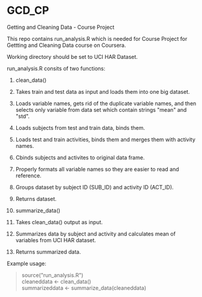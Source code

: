 # GCD_CP
Getting and Cleaning Data - Course Project

This repo contains run_analysis.R which is needed for Course Project for Gettting and Cleaning Data course on Coursera.

Working directory should be set to UCI HAR Dataset.

run_analysis.R consits of two functions:

1. clean_data()
  1. Takes train and test data as input and loads them into one big dataset.
  2. Loads variable names, gets rid of the duplicate variable names, and then selects only variable from data set which contain strings "mean" and "std".
  3. Loads subjects from test and train data, binds them.
  4. Loads test and train activities, binds them and merges them with activity names.
  5. Cbinds subjects and activites to original data frame.
  6. Properly formats all variable names so they are easier to read and reference.
  7. Groups dataset by subject ID (SUB_ID) and activity ID (ACT_ID).
  8. Returns dataset.

2. summarize_data()
  1. Takes clean_data() output as input.
  2. Summarizes data by subject and activity and calculates mean of variables from UCI HAR dataset.
  3. Returns summarized data.

Example usage:

>source("run_analysis.R")  
>cleaneddata <- clean_data()  
>summarizeddata <- summarize_data(cleaneddata)  
